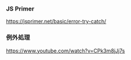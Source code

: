 ### JS Primer

https://jsprimer.net/basic/error-try-catch/

### 例外処理
https://www.youtube.com/watch?v=CPk3m8jJj7s
